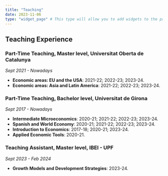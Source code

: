 ```yaml
---
title: "Teaching"
date: 2023-11-06
type: "widget_page" # This type will allow you to add widgets to the page
---
```


## Teaching Experience

### Part-Time Teaching, Master level, Universitat Oberta de Catalunya
*Sept 2021 - Nowadays*

- **Economic areas: EU and the USA**: 2021-22; 2022-23; 2023-24.
- **Economic areas: Asia and Latin America**: 2021-22; 2022-23; 2023-24.

### Part-Time Teaching, Bachelor level, Universitat de Girona
*Sept 2017 - Nowadays*

- **Intermediate Microeconomics**: 2020-21; 2021-22; 2022-23; 2023-24.
- **Spanish and World Economy**: 2020-21; 2021-22; 2022-23; 2023-24.
- **Introduction to Economics**: 2017-18; 2020-21; 2023-24.
- **Applied Economic Tools**: 2020-21.

### Teaching Assistant, Master level, IBEI - UPF
*Sept 2023 - Feb 2024*

- **Growth Models and Development Strategies**: 2023-24.